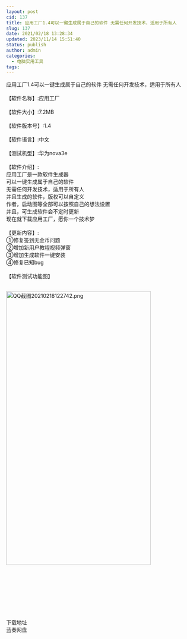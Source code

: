 ```yaml
---
layout: post
cid: 137
title: 应用工厂1.4可以一键生成属于自己的软件 无需任何开发技术，适用于所有人
slug: 137
date: 2021/02/18 13:28:34
updated: 2023/11/14 15:51:40
status: publish
author: admin
categories: 
  - 电脑实用工具
tags: 
---
```



<div alt="潮男心博客 www.cnx0.com" >
				应用工厂1.4可以一键生成属于自己的软件 无需任何开发技术，适用于所有人<br><br>
【软件名称】:应用工厂<br><br>
【软件大小】:7.2MB<br><br>
【软件版本号】:1.4<br><br>
【软件语言】:中文<br><br>
【测试机型】:华为nova3e<br><br>
【软件介绍】:<br>
应用工厂是一款软件生成器<br>
可以一键生成属于自己的软件<br>
无需任何开发技术，适用于所有人<br>
并且生成的软件，版权可以自定义<br>
作者，启动图等全部可以按照自己的想法设置<br>
并且，可生成软件会不定时更新<br>
现在就下载应用工厂，愿你一个技术梦<br><br>
【更新内容】:<br>
①修复签到无金币问题<br>
②增加新用户教程视频弹窗<br>
③增加生成软件一键安装<br>
④修复已知bug<br><br>
【软件测试功能图】<br><br><p>
	<a target="_blank" href="https://www.dbg188.com/content/uploadfile/202102/0d4c1613622570.png" id="ematt:23574"><img src="https://www.dbg188.com/content/uploadfile/202102/0d4c1613622570.png" title="点击查看原图" alt="QQ截图20210218122742.png" border="0" width="389" height="737"></a> 
</p>
<p>
	<br></p>
<p>
	<br></p>
<br><br><br><br><div class="Fengdown_tit">
	<i class="ico"></i>下载地址 
</div>
<span onclick="window.open('https://jxdbgcom.lanzous.com/icjU4lsogyd');" class="Fengdown"><i class="ico"></i><i class="line"></i>蓝奏网盘</span> 			</div>
			
